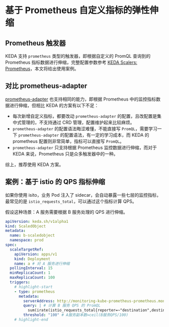 # 基于 Prometheus 自定义指标的弹性伸缩

## Prometheus 触发器

KEDA 支持 `prometheus` 类型的触发器，即根据自定义的 PromQL 查询到的 Prometheus 指标数据进行伸缩，完整配置参数参考 [KEDA Scalers: Prometheus](https://keda.sh/docs/latest/scalers/prometheus/)，本文将给出使用案例。

## 对比 prometheus-adapter

[prometheus-adapter](https://github.com/kubernetes-sigs/prometheus-adapter) 也支持相同的能力，即根据 Prometheus 中的监控指标数据进行伸缩，但相比 KEDA 的方案有以下不足：

* 每次新增自定义指标，都要改动 `prometheus-adapter`  的配置，且改配置是集中式管理的，不支持通过 CRD 管理，配置维护起来比较麻烦。
* `prometheus-adapter` 的配置语法晦涩难懂，不能直接写 `PromQL`，需要学习一下 `prometheus-adapter` 的配置语法，有一定的学习成本，而 KEDA 的 prometheus 配置则非常简单，指标可以直接写 `PromQL`。
* `prometheus-adapter` 只支持根据 Prometheus 监控数据进行伸缩，而对于 KEDA 来说，Prometheus 只是众多触发器中的一种。

综上，推荐使用 KEDA 方案。

## 案例：基于 istio 的 QPS 指标伸缩

如果你使用 isito，业务 Pod 注入了 sidecar，会自动暴露一些七层的监控指标，最常见的是 `istio_requests_total`，可以通过这个指标计算 QPS。

假设这种场景：A 服务需要根据 B 服务处理的 QPS 进行伸缩。

```yaml
apiVersion: keda.sh/v1alpha1
kind: ScaledObject
metadata:
  name: b-scaledobject
  namespace: prod
spec:
  scaleTargetRef:
    apiVersion: apps/v1
    kind: Deployment
    name: a # 对 A 服务进行伸缩
  pollingInterval: 15
  minReplicaCount: 1
  maxReplicaCount: 100
  triggers:
    # highlight-start
    - type: prometheus
      metadata:
        serverAddress: http://monitoring-kube-prometheus-prometheus.monitoring.svc.cluster.local:9090 # 替换 Prometheus 的地址
        query: | # 计算 B 服务 QPS 的 PromQL
          sum(irate(istio_requests_total{reporter=~"destination",destination_workload_namespace=~"prod",destination_workload=~"b"}[1m]))
        threshold: "100" # A服务副本数=ceil(B服务QPS/100)
    # highlight-end
```
